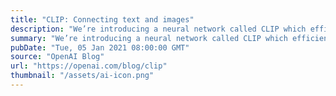```yaml
---
title: "CLIP: Connecting text and images"
description: "We’re introducing a neural network called CLIP which efficiently learns visual concepts from natural language supervision. CLIP can be applied to any visual classification benchmark by simply providing the names of the visual categories to be recognized, similar to the “zero-shot” capabilities of GPT-2 and GPT-3."
summary: "We’re introducing a neural network called CLIP which efficiently learns visual concepts from natural language supervision. CLIP can be applied to any visual classification benchmark by simply providing the names of the visual categories to be recognized, similar to the “zero-shot” capabilities of GPT-2 and GPT-3."
pubDate: "Tue, 05 Jan 2021 08:00:00 GMT"
source: "OpenAI Blog"
url: "https://openai.com/blog/clip"
thumbnail: "/assets/ai-icon.png"
---
```


